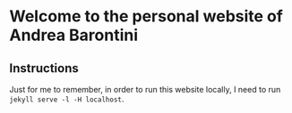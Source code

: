# Welcome to the personal website of Andrea Barontini

## Instructions

Just for me to remember, in order to run this website locally, I need to run `jekyll serve -l -H localhost`.